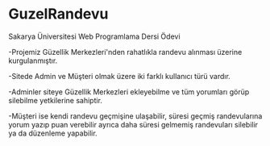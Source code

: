 # GuzelRandevu
Sakarya Üniversitesi Web Programlama Dersi Ödevi



-Projemiz Güzellik Merkezleri'nden rahatlıkla randevu alınması üzerine kurgulanmıştır.

-Sitede Admin ve Müşteri olmak üzere iki farklı kullanıcı türü vardır.

-Adminler siteye Güzellik Merkezleri ekleyebilme ve tüm yorumları görüp silebilme yetkilerine sahiptir.

-Müşteri ise kendi randevu geçmişine ulaşabilir, süresi geçmiş randevularına yorum yazıp puan verebilir ayrıca daha süresi gelmemiş randevuları silebilir ya da düzenleme yapabilir.

